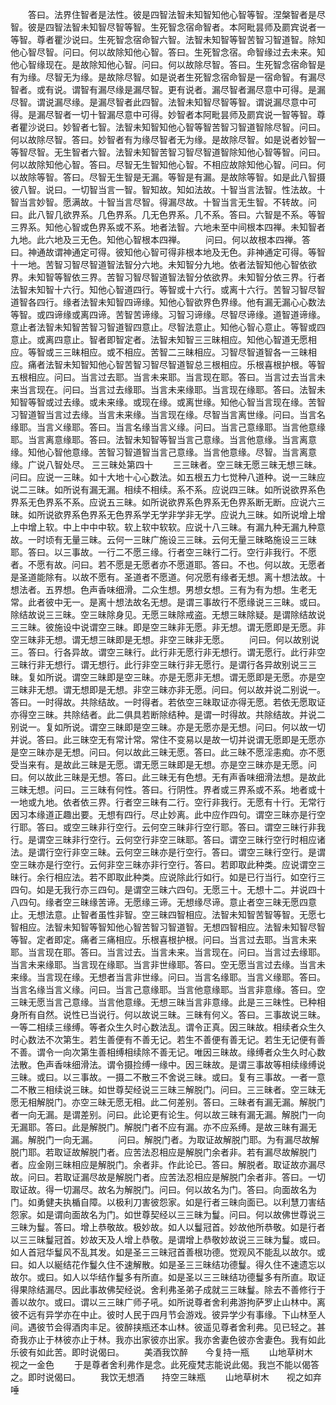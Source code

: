 <!-- { "loadSidebar": true } -->
　　答曰。法界住智者是法性。彼是四智法智未知智知他心智等智。涅槃智者是尽智。彼是四智法智未知智尽智等智。生死智念宿命智者。本阿毗昙师及罽宾说者一等智。尊者瞿沙说曰。生死智念宿命智六智。法智未知智等智苦智习智道智。除知他心智尽智。问曰。何以故除知他心智。答曰。生死智念宿。命智缘过去未来。知他心智缘现在。是故除知他心智。问曰。何以故除尽智。答曰。生死智念宿命智是有为缘。尽智无为缘。是故除尽智。如是说者生死智念宿命智是一宿命智。有漏尽智者。或有说。谓智有漏尽缘是漏尽智。更有说者。漏尽智者漏尽意中可得。是漏尽智。谓说漏尽缘。是漏尽智者此四智。法智未知智尽智等智。谓说漏尽意中可得。是漏尽智者一切十智漏尽意中可得。妙智者本阿毗昙师及罽宾说一智等智。尊者瞿沙说曰。妙智者七智。法智未知智知他心智等智苦智习智道智除尽智。问曰。何以故除尽智。答曰。妙智者有为缘尽智者无为缘。是故除尽智。如是说者妙智一等智尽智。无生智者六智。法智未知智苦智习智尽智道智除知他心智等智。问曰。何以故除知他心智。答曰。尽智无生智知他心智。不相应故除知他心智。问曰。何以故除等智。答曰。尽智无生智是无漏。等智是有漏。是故除等智。如是此八智摄彼八智。说曰。一切智当言一智。智知故。知如法故。十智当言法智。性法故。十智当言妙智。愿满故。十智当言尽智。得漏尽故。十智当言无生智。不转故。问曰。此八智几欲界系。几色界系。几无色界系。几不系。答曰。六智是不系。等智三界系。知他心智或色界系或不系。地者法智。六地未至中间根本四禅。未知智者九地。此六地及三无色。知他心智根本四禅。
　　问曰。何以故根本四禅。答曰。神通故谓神通定可得。彼知他心智可得非根本地及无色。非神通定可得。等智十一地。苦智习智尽智道智法智分六地。未知智分九地。依者法智知他心智依欲界。未知智等智依三界。苦智习智尽智道智法智分依欲界。未知智分依三界。行者法智未知智十六行。知他心智道四行。等智或十六行。或离十六行。苦智习智尽智道智各四行。缘者法智未知智四谛缘。知他心智欲界色界缘。他有漏无漏心心数法等智。或四谛缘或离四谛。苦智苦谛缘。习智习谛缘。尽智尽谛缘。道智道谛缘。意止者法智未知智苦智习智道智四意止。尽智法意止。知他心智心意止。等智或四意止。或离四意止。智者即智定者。法智未知智三三昧相应。知他心智道无愿相应。等智或三三昧相应。或不相应。苦智二三昧相应。习智尽智道智各一三昧相应。痛者法智未知智知他心智苦智习智尽智道智总三根相应。乐根喜根护根。等智五根相应。问曰。当言过去耶。当言未来耶。当言现在耶。答曰。当言过去当言未来当言现在。问曰。当言过去缘耶。当言未来缘耶。当言现在缘耶。答曰。法智未知智等智或过去缘。或未来缘。或现在缘。或离世缘。知他心智当言现在缘。苦智习智道智当言过去缘。当言未来缘。当言现在缘。尽智当言离世缘。问曰。当言名缘耶。当言义缘耶。答曰。当言名缘当言义缘。问曰。当言己意缘耶。当言他意缘耶。当言离意缘耶。答曰。法智未知智等智当言己意缘。当言他意缘。当言离意缘。知他心智他意缘。苦智习智道智当言己意缘。当言他意缘。尽智。当言离意缘。广说八智处尽。
三三昧处第四十
　　三三昧者。空三昧无愿三昧无想三昧。问曰。应说一三昧。如十大地十心心数法。如五根五力七觉种八道种。说一三昧应说二三昧。如所说有漏无漏。相续不相续。系不系。应说四三昧。如所说欲界系色界系无色界系不系。应说五三昧。如所说欲界系色界系无色界系断无断。应说六三昧。如所说欲界系色界系无色界系学无学非学非无学。应说九三昧。如所说增上增上中增上软。中上中中中软。软上软中软软。应说十八三昧。有漏九种无漏九种意故。一时顷有无量三昧。云何一三昧广施设三三昧。云何无量三昧略施设三三昧耶。答曰。以三事故。一行二不愿三缘。行者空三昧行二行。空行非我行。不愿者。不愿有故。问曰。若不愿是无愿者亦不愿道耶。答曰。不也。何以故。无愿者是圣道能除有。以故不愿有。圣道者不愿道。何况愿有缘者无想。离十想法故。十想法者。五界想。色声香味细滑。二众生想。男想女想。三有为有为想。生老无常。此者彼中无一。是离十想法故名无想。是谓三事故行不愿缘说三三昧。或曰。除结故说三三昧。空三昧除身见。无愿三昧除戒盗。无想三昧除疑。是谓除结故说三三昧。彼施设中说谓空三昧。即是空三昧非无愿。非无想。谓无愿即是无愿。非空三昧非无想。谓无想三昧即是无想。非空三昧非无愿。
　　问曰。何以故别说三。答曰。行各异故。谓空三昧行。此行非无愿行非无想行。谓无愿行。此行非空三昧行非无想行。谓无想行。此行非空三昧行非无愿行。是谓行各异故别说三三昧。复如所说。谓空三昧即是空三昧。亦是无愿非无想。谓无愿即是无愿。亦是空三昧非无想。谓无想即是无想。非空三昧亦非无愿。问曰。何以故并说二别说一。答曰。一时得故。共除结故。一时得者。若依空三昧取证亦得无愿。若依无愿取证亦得空三昧。共除结者。此二俱具若断除结种。是谓一时得故。共除结故。并说二别说一。复如所说。谓空三昧即是空三昧。亦是无愿亦是无想。问曰。何以故一切并说。答曰。此三昧空无有常计常。常住不变易以是故一切并说谓无愿即是无愿亦是空三昧亦是无想。问曰。何以故此三昧无愿。答曰。此三昧不愿淫恚痴。亦不愿受当来有。是故此三昧是无愿。谓无愿三昧即是无想。亦是空三昧亦是无愿。问曰。何以故此三昧是无想。答曰。此三昧无有色想。无有声香味细滑法想。是故此三昧无想。问曰。三三昧有何性。答曰。行阴性。界者或三界系或不系。地者或十一地或九地。依者依三界。行者空三昧有二行。空行非我行。无愿有十行。无常行因习本缘道正趣出要。无想有四行。尽止妙离。此中应作四句。谓空三昧亦是行空行耶。答曰。或空三昧非行空行。云何空三昧非行空行耶。答曰。谓空三昧行非我行。是谓空三昧非行空行。云何空行非空三昧耶。答曰。谓空三昧行空行时相应诸法。是谓行空行非空三昧。云何空三昧亦是行空行。答曰。谓空三昧行空行。是谓空三昧亦是行空行。云何非空三昧亦非行空行。答曰。若即取此种类。应说谓空三昧行。余行相应法。若不即取此种类。应说除此行如行。如是已行当行。如空行三四句。如是无我行亦三四句。是谓空三昧六四句。无愿三十。无想十二。并说四十八四句。缘者空三昧缘苦谛。无愿缘三谛。无想缘尽谛。意止者空三昧无愿四意止。无想法意。止智者虽性非智。空三昧四智相应。法智未知智苦智等智。无愿七智相应。法智未知智等智知他心智苦智习智道智。无想四智相应。法智未知智尽智等智。定者即定。痛者三痛相应。乐根喜根护根。问曰。当言过去耶。当言未来耶。当言现在耶。答曰。当言过去。当言未来。当言现在。问曰。当言过去缘耶。当言未来缘耶。当言现在缘耶。当言非世缘耶。答曰。空无愿当言过去缘。当言未来缘。当言现在缘。无想者当言非世缘。问曰。当言名缘耶。当言义缘耶。答曰。当言名缘当言义缘。问曰。当言己意缘耶。当言他意缘耶。当言非意缘。答曰。空三昧无愿当言己意缘。当言他意缘。无想三昧当言非意缘。此是三三昧性。已种相身所有自然。说性已当说行。何以故说三昧。三昧有何义。答曰。三事故说三昧。一等二相续三缘缚。等者众生久时心数法乱。谓令正真。因三昧故。相续者众生久时心数法不次第生。若生善便有不善无记。若生不善便有善无记。若生无记便有善不善。谓令一向次第生善相缚相续除不善无记。唯因三昧故。缘缚者众生久时心数法散。色声香味细滑法。谓令摄捡缚一缘中。因三昧故。是谓三事故等相续缘缚说三昧。或曰。以三事故。一摄二不散三不舍说三昧。或曰。复有三事故。一者一意二不散三相续说三昧。如世尊契经说三三昧三解脱门。问曰。三三昧者。空三昧无愿无相解脱门。亦空三昧无愿无相。此二何差别。答曰。三昧者有漏无漏。解脱门者一向无漏。是谓差别。问曰。此论更有论生。何以故三昧有漏无漏。解脱门一向无漏耶。答曰。此是解脱门。解脱门者不应有漏。亦不应系缚。是故三昧有漏无漏。解脱门一向无漏。
　　问曰。解脱门者。为取证故解脱门耶。为有漏尽故解脱门耶。若取证故解脱门者。应苦法忍相应是解脱门余者非。若有漏尽故解脱门者。应金刚三昧相应是解脱门。余者非。作此论已。答曰。解脱者。取证故亦漏尽故。问曰。若取证漏尽故是解脱门者。应苦法忍相应是解脱门余者非。答曰。一切取证故。得一切漏尽。故名为解脱门。问曰。何以故名为门。答曰。向面故名为门。如勇健夫执楯自障。以极利刀害彼怨家。如是行者三昧向面已。以利慧刀害结怨家。如是谓向面故名为门。如世尊契经以三三昧为鬘。问曰。何以故佛世尊说三三昧为鬘。答曰。增上恭敬故。极妙故。如人以鬘冠首。妙故他所恭敬。如是行者以三三昧鬘冠首。妙故天及人增上恭敬。是谓增上恭敬妙故说三三昧为鬘。或曰。如人首冠华鬘风不乱其发。如是圣三三昧冠首善根功德。觉观风不能乱以故尔。或曰。如人以綖结花作鬘久住不速解散。如是圣三三昧结功德鬘。得久住不速遗忘以故尔。或曰。如人以华结作鬘多有所直。如是圣以三三昧结功德鬘多有所直。取证得果除结漏尽。因此事故佛契经说。舍利弗圣弟子成就三三昧鬘。除去不善修行于善以故尔。或曰。谓以三三昧广师子吼。如所说尊者舍利弗游拘萨罗止山林中。离彼不远有异学亦在中止。彼时人民于四月节会游戏。彼异学少有事缘。下山林至人间。遇彼节会得酒肉丰足。彼醉挟瓶还本山林。彼遥见尊者舍利弗。见已轻之。甚奇我亦止于林彼亦止于林。我亦出家彼亦出家。我亦舍妻色彼亦舍妻色。我有如此乐彼有如此苦。即时说偈曰。
　　美酒我饮醉　　今复持一瓶
　　山地草树木　　视之一金色
　　于是尊者舍利弗作是念。此死瘦梵志能说此偈。我岂不能以偈答之。即时说偈曰。
　　我饮无想酒　　持空三昧瓶
　　山地草树木　　视之如弃唾
